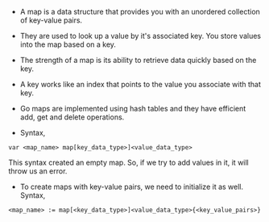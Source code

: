 * A map is a data structure that provides you with an unordered collection of key-value pairs. 

* They are used to look up a value by it's associated key. You store values into the map based on a key. 

* The strength of a map is its ability to retrieve data quickly based on the key. 

* A key works like an index that points to the value you associate with that key. 

* Go maps are implemented using hash tables and they have efficient add, get and delete operations. 

* Syntax, 

```
var <map_name> map[key_data_type>]<value_data_type>
```
This syntax created an empty map. So, if we try to add values in it, it will throw us an error. 

* To create maps with key-value pairs, we need to initialize it as well. Syntax,

```
<map_name> := map[<key_data_type>]<value_data_type>{<key_value_pairs>}
```
